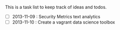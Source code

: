 This is a task list to keep track of ideas and todos. 

- [ ] 2013-11-09 : Security Metrics text analytics
- [ ] 2013-11-10 : Create a vagrant data science toolbox
